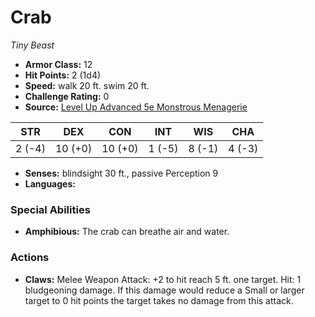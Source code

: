 # Crab

*Tiny* *Beast*

- **Armor Class:** 12
- **Hit Points:** 2 (1d4)
- **Speed:** walk 20 ft. swim 20 ft.
- **Challenge Rating:** 0
- **Source:** [Level Up Advanced 5e Monstrous Menagerie](https://www.levelup5e.com)

| STR | DEX | CON | INT | WIS | CHA |
| --- | --- | --- | --- | --- | --- |
| 2 (-4) | 10 (+0) | 10 (+0) | 1 (-5) | 8 (-1) | 4 (-3) |

- **Senses:** blindsight 30 ft., passive Perception 9
- **Languages:** 
### Special Abilities
- **Amphibious:** The crab can breathe air and water.
### Actions
- **Claws:** Melee Weapon Attack: +2 to hit  reach 5 ft.  one target. Hit: 1 bludgeoning damage. If this damage would reduce a Small or larger target to 0 hit points  the target takes no damage from this attack.
